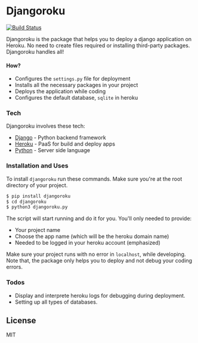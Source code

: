 # Djangoroku


[![Build Status](https://travis-ci.org/joemccann/dillinger.svg?branch=master)](https://github.com/ioi2908/djangoroku)

Djangoroku is the package that helps you to deploy a django application on Heroku. No need to create files required or installing third-party packages. Djangoroku handles all!

#### How?

  - Configures the `settings.py` file for deployment
  - Installs all the necessary packages in your project
  - Deploys the application while coding
  - Configures the default database, `sqlite` in heroku 

### Tech

Djangoroku involves these tech:

* [Django](https://docs.djangoproject.com/en/3.1/) - Python backend framework
* [Heroku](https://dashboard.heroku.com/apps) - PaaS for build and deploy apps
* [Python](https://www.python.org/) - Server side language

### Installation and Uses

To install `djangoroku` run these commands. Make sure you're at the root directory of your project.
```sh
$ pip install djangoroku
$ cd djangoroku
$ python3 djangoroku.py
```

The script will start running and do it for you. You'll only needed to provide:
 - Your project name
 - Choose the app name (which will be the heroku domain name)
 - Needed to be logged in your heroku account (emphasized)

Make sure your project runs with no error in `localhost`, while developing. Note that, the package only helps you to deploy and not debug your coding errors.


### Todos

 - Display and interprete heroku logs for debugging during deployment.
 - Setting up all types of databases.
 

License
----

MIT




